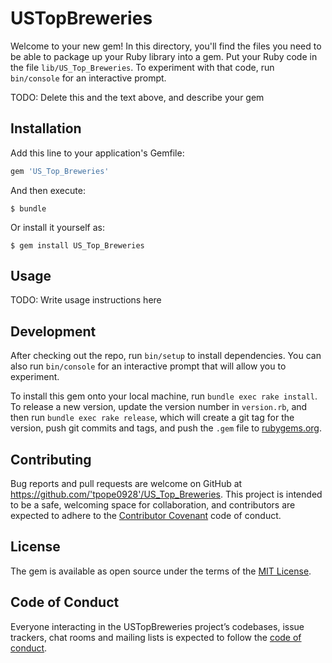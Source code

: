 # USTopBreweries

Welcome to your new gem! In this directory, you'll find the files you need to be able to package up your Ruby library into a gem. Put your Ruby code in the file `lib/US_Top_Breweries`. To experiment with that code, run `bin/console` for an interactive prompt.

TODO: Delete this and the text above, and describe your gem

## Installation

Add this line to your application's Gemfile:

```ruby
gem 'US_Top_Breweries'
```

And then execute:

    $ bundle

Or install it yourself as:

    $ gem install US_Top_Breweries

## Usage

TODO: Write usage instructions here

## Development

After checking out the repo, run `bin/setup` to install dependencies. You can also run `bin/console` for an interactive prompt that will allow you to experiment.

To install this gem onto your local machine, run `bundle exec rake install`. To release a new version, update the version number in `version.rb`, and then run `bundle exec rake release`, which will create a git tag for the version, push git commits and tags, and push the `.gem` file to [rubygems.org](https://rubygems.org).

## Contributing

Bug reports and pull requests are welcome on GitHub at https://github.com/'tpope0928'/US_Top_Breweries. This project is intended to be a safe, welcoming space for collaboration, and contributors are expected to adhere to the [Contributor Covenant](http://contributor-covenant.org) code of conduct.

## License

The gem is available as open source under the terms of the [MIT License](https://opensource.org/licenses/MIT).

## Code of Conduct

Everyone interacting in the USTopBreweries project’s codebases, issue trackers, chat rooms and mailing lists is expected to follow the [code of conduct](https://github.com/'tpope0928'/US_Top_Breweries/blob/master/CODE_OF_CONDUCT.md).
